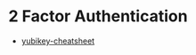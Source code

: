 2 Factor Authentication
=======================

* [yubikey-cheatsheet](https://debugging.works/blog/yubikey-cheatsheet/)

